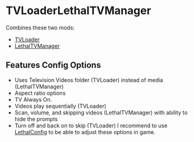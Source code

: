 # TVLoaderLethalTVManager
Combines these two mods: 
- [TVLoader](https://thunderstore.io/c/lethal-company/p/Rattenbonkers/TVLoader/)
- [LethalTVManager](https://thunderstore.io/c/lethal-company/p/Bushwacc/LethalTVManager/)
## Features Config Options
- Uses Television Videos folder (TVLoader) instead of media (LethalTVManager)
- Aspect ratio options
- TV Always On.
- Videos play sequentially (TVLoader)
- Scan, volume, and skipping videos (LethalTVManager) with ability to hide the prompts
- Turn off and back on to skip (TVLoader)
I recommend to use [LethalConfig](https://thunderstore.io/c/lethal-company/p/AinaVT/LethalConfig/) to be able to adjust these options in game. 
